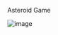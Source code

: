 Asteroid Game 

![image](https://github.com/user-attachments/assets/aa659390-113c-45af-86a7-49a20b650959)
